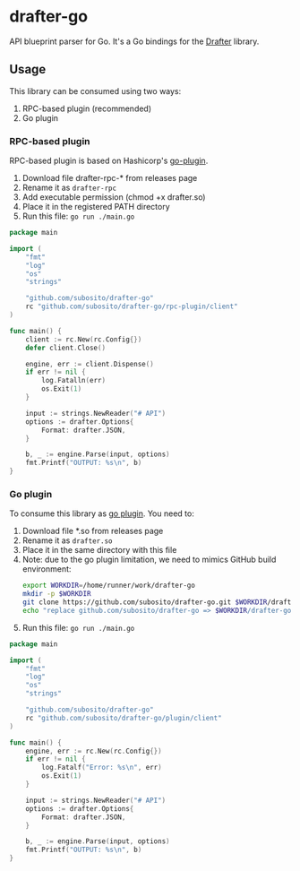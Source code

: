 # drafter-go

API blueprint parser for Go. It's a Go bindings for the [Drafter](https://github.com/apiaryio/drafter) library.


## Usage

This library can be consumed using two ways:

1. RPC-based plugin (recommended)
2. Go plugin

### RPC-based plugin

RPC-based plugin is based on Hashicorp's [go-plugin](https://github.com/hashicorp/go-plugin).

1. Download file drafter-rpc-* from releases page
2. Rename it as `drafter-rpc`
3. Add executable permission (chmod +x drafter.so)
4. Place it in the registered PATH directory
5. Run this file: `go run ./main.go`

```go
package main

import (
	"fmt"
	"log"
	"os"
	"strings"

	"github.com/subosito/drafter-go"
	rc "github.com/subosito/drafter-go/rpc-plugin/client"
)

func main() {
	client := rc.New(rc.Config{})
	defer client.Close()

	engine, err := client.Dispense()
	if err != nil {
		log.Fatalln(err)
		os.Exit(1)
	}

	input := strings.NewReader("# API")
	options := drafter.Options{
		Format: drafter.JSON,
	}

	b, _ := engine.Parse(input, options)
	fmt.Printf("OUTPUT: %s\n", b)
}
```

### Go plugin

To consume this library as [go plugin](https://golang.org/pkg/plugin/). You need to:

1. Download file *.so from releases page
2. Rename it as `drafter.so`
3. Place it in the same directory with this file
4. Note: due to the go plugin limitation, we need to mimics GitHub build environment:
    ```sh
    export WORKDIR=/home/runner/work/drafter-go
    mkdir -p $WORKDIR
    git clone https://github.com/subosito/drafter-go.git $WORKDIR/drafter-go
    echo "replace github.com/subosito/drafter-go => $WORKDIR/drafter-go" >> go.mod
    ```
5. Run this file: `go run ./main.go`

```go
package main

import (
	"fmt"
	"log"
	"os"
	"strings"

	"github.com/subosito/drafter-go"
	rc "github.com/subosito/drafter-go/plugin/client"
)

func main() {
	engine, err := rc.New(rc.Config{})
	if err != nil {
		log.Fatalf("Error: %s\n", err)
		os.Exit(1)
	}

	input := strings.NewReader("# API")
	options := drafter.Options{
		Format: drafter.JSON,
	}

	b, _ := engine.Parse(input, options)
	fmt.Printf("OUTPUT: %s\n", b)
}
```
